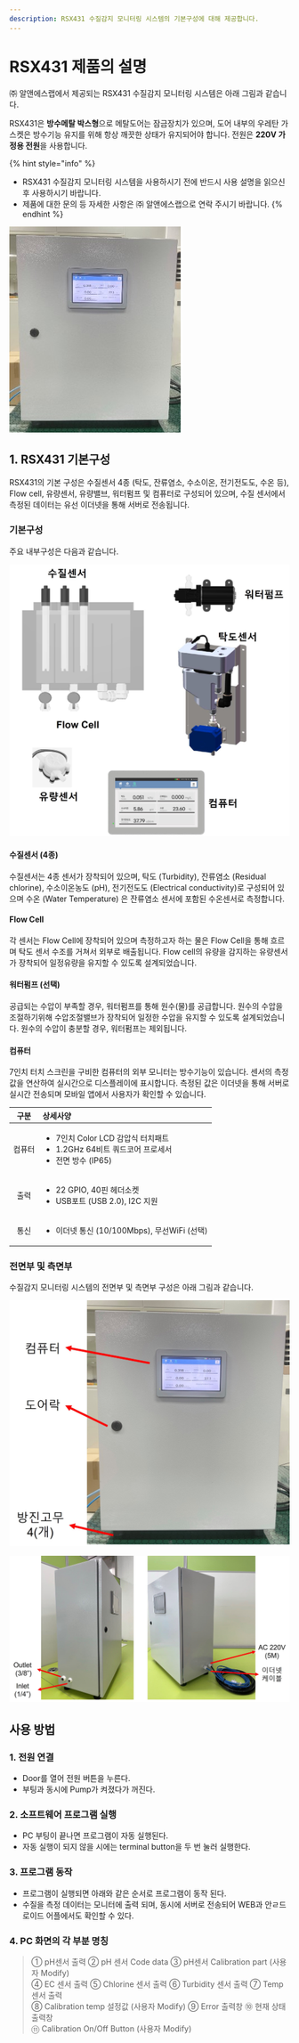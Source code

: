 ```yaml
---
description: RSX431 수질감지 모니터링 시스템의 기본구성에 대해 제공합니다.
---
```


# RSX431 제품의 설명

㈜ 알앤에스랩에서 제공되는 RSX431 수질감지 모니터링 시스템은 아래 그림과 같습니다. 

RSX431은 **방수메탈 박스형**으로 메탈도어는 잠금장치가 있으며, 도어 내부의 우레탄 가스켓은 방수기능 유지를 위해 항상 깨끗한 상태가 유지되어야 합니다. 전원은 **220V 가정용 전원**을 사용합니다.

{% hint style="info" %}
* RSX431 수질감지 모니터링 시스템을 사용하시기 전에 반드시 사용 설명을 읽으신 후 사용하시기 바랍니다.
* 제품에 대한 문의 등 자세한 사항은 ㈜ 알앤에스랩으로 연락 주시기 바랍니다.
{% endhint %}

![&#xADF8;&#xB9BC; 1. &#xC218;&#xC9C8;&#xAC10;&#xC9C0; &#xBAA8;&#xB2C8;&#xD130;&#xB9C1; &#xC2DC;&#xC2A4;&#xD15C; ](../.gitbook/assets/1.jpg)

## 1. RSX431 기본구성 

RSX431의 기본 구성은 수질센서 4종 \(탁도, 잔류염소, 수소이온, 전기전도도, 수온 등\), Flow cell, 유량센서, 유량밸브, 워터펌프 및 컴퓨터로 구성되어 있으며, 수질 센서에서 측정된 데이터는 유선 이더넷을 통해 서버로 전송됩니다.

### 기본구성

주요 내부구성은 다음과 같습니다.

![&#xADF8;&#xB9BC; 2. &#xC218;&#xC9C8;&#xAC10;&#xC9C0; &#xBAA8;&#xB2C8;&#xD130;&#xB9C1; &#xC2DC;&#xC2A4;&#xD15C;&#xC758; &#xAE30;&#xBCF8;&#xAD6C;&#xC131;](../.gitbook/assets/2.jpg)

#### 수질센서 \(4종\)

수질센서는 4종 센서가 장착되어 있으며, 탁도 \(Turbidity\), 잔류염소 \(Residual chlorine\), 수소이온농도 \(pH\), 전기전도도 \(Electrical conductivity\)로 구성되어 있으며 수온 \(Water Temperature\) 은 잔류염소 센서에 포함된 수온센서로 측정합니다.

#### Flow Cell

각 센서는 Flow Cell에 장착되어 있으며 측정하고자 하는 물은 Flow Cell을 통해 흐르며 탁도 센서 수조를 거쳐서 외부로 배출됩니다. Flow cell의 유량을 감지하는 유량센서가 장착되어 일정유량을 유지할 수 있도록 설계되었습니다.

#### 워터펌프 \(선택\)

공급되는 수압이 부족할 경우, 워터펌프를 통해 원수\(물\)를 공급합니다. 원수의 수압을 조절하기위해 수압조절밸브가 장착되어 일정한 수압을 유지할 수 있도록 설계되었습니다. 원수의 수압이 충분할 경우, 워터펌프는 제외됩니다.

#### 컴퓨터

7인치 터치 스크린을 구비한 컴퓨터의 외부 모니터는 방수기능이 있습니다. 센서의 측정값을 연산하여 실시간으로 디스플레이에 표시합니다. 측정된 값은 이더넷을 통해 서버로 실시간 전송되며 모바일 앱에서 사용자가 확인할 수 있습니다.

<table>
  <thead>
    <tr>
      <th style="text-align:center">&#xAD6C;&#xBD84;</th>
      <th style="text-align:left">&#xC0C1;&#xC138;&#xC0AC;&#xC591;</th>
    </tr>
  </thead>
  <tbody>
    <tr>
      <td style="text-align:center">&#xCEF4;&#xD4E8;&#xD130;</td>
      <td style="text-align:left">
        <ul>
          <li>7&#xC778;&#xCE58; Color LCD &#xAC10;&#xC555;&#xC2DD; &#xD130;&#xCE58;&#xD328;&#xD2B8;</li>
          <li>1.2GHz 64&#xBE44;&#xD2B8; &#xCFFC;&#xB4DC;&#xCF54;&#xC5B4; &#xD504;&#xB85C;&#xC138;&#xC11C;</li>
          <li>&#xC804;&#xBA74; &#xBC29;&#xC218; (IP65)</li>
        </ul>
      </td>
    </tr>
    <tr>
      <td style="text-align:center">&#xCD9C;&#xB825;</td>
      <td style="text-align:left">
        <ul>
          <li>22 GPIO, 40&#xD540; &#xD5E4;&#xB354;&#xC18C;&#xCF13;</li>
          <li>USB&#xD3EC;&#xD2B8; (USB 2.0), I2C &#xC9C0;&#xC6D0;</li>
        </ul>
      </td>
    </tr>
    <tr>
      <td style="text-align:center">&#xD1B5;&#xC2E0;</td>
      <td style="text-align:left">
        <ul>
          <li>&#xC774;&#xB354;&#xB137; &#xD1B5;&#xC2E0; (10/100Mbps), &#xBB34;&#xC120;WiFi
            (&#xC120;&#xD0DD;)</li>
        </ul>
      </td>
    </tr>
  </tbody>
</table>

### 전면부 및 측면부

수질감지 모니터링 시스템의 전면부 및 측면부 구성은 아래 그림과 같습니다.

![&#xADF8;&#xB9BC; 3. &#xC218;&#xC9C8;&#xAC10;&#xC9C0; &#xBAA8;&#xB2C8;&#xD130;&#xB9C1; &#xC2DC;&#xC2A4;&#xD15C;&#xC758; &#xC804;&#xBA74;&#xBD80;](../.gitbook/assets/3.jpg)

![&#xADF8;&#xB9BC; 4. &#xC218;&#xC9C8;&#xAC10;&#xC9C0; &#xBAA8;&#xB2C8;&#xD130;&#xB9C1; &#xC2DC;&#xC2A4;&#xD15C;&#xC758; &#xCE21;&#xBA74;&#xBD80;](../.gitbook/assets/4.jpg)

## 사용 방법 

### 1. 전원 연결 

* Door를 열어 전원 버튼을 누른다.
* 부팅과 동시에 Pump가 켜졌다가 꺼진다.

### 2. 소프트웨어 프로그램 실행 

* PC 부팅이 끝나면 프로그램이 자동 실행된다.
* 자동 실행이 되지 않을 시에는 terminal button을 두 번 눌러 실행한다.

### 3. 프로그램 동작 

* 프로그램이 실행되면 아래와 같은 순서로 프로그램이 동작 된다.
* 수질을 측정 데이터는 모니터에 출력 되며, 동시에 서버로 전송되어 WEB과 안ㄹ드로이드 어플에서도 확인할 수 있다.

### 4. PC 화면의 각 부분 명칭 

> ① pH센서 출력    ② pH 센서 Code data   ③ pH센서 Calibration part \(사용자 Modify\)  
> ④ EC 센서 출력   ⑤ Chlorine 센서 출력   ⑥ Turbidity 센서 출력   ⑦ Temp 센서 출력  
> ⑧ Calibration temp 설정값 \(사용자 Modify\)   ⑨ Error 출력창   ⑩ 현재 상태 출력창  
> ⑪ Calibration On/Off Button \(사용자 Modify\)



